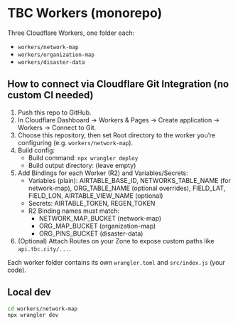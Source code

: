
# TBC Workers (monorepo)

Three Cloudflare Workers, one folder each:

- `workers/network-map`
- `workers/organization-map`
- `workers/disaster-data`

## How to connect via Cloudflare Git Integration (no custom CI needed)

1. Push this repo to GitHub.
2. In Cloudflare Dashboard → Workers & Pages → Create application → Workers → Connect to Git.
3. Choose this repository, then set Root directory to the worker you’re configuring (e.g. `workers/network-map`).
4. Build config:
   - Build command: `npx wrangler deploy`
   - Build output directory: (leave empty)
5. Add Bindings for each Worker (R2) and Variables/Secrets:
   - Variables (plain): AIRTABLE_BASE_ID, NETWORKS_TABLE_NAME (for network-map), ORG_TABLE_NAME (optional overrides), FIELD_LAT, FIELD_LON, AIRTABLE_VIEW_NAME (optional)
   - Secrets: AIRTABLE_TOKEN, REGEN_TOKEN
   - R2 Binding names must match:
     - NETWORK_MAP_BUCKET (network-map)
     - ORG_MAP_BUCKET (organization-map)
     - ORG_PINS_BUCKET (disaster-data)
6. (Optional) Attach Routes on your Zone to expose custom paths like `api.tbc.city/...`.

Each worker folder contains its own `wrangler.toml` and `src/index.js` (your code).

## Local dev

```bash
cd workers/network-map
npx wrangler dev
```
